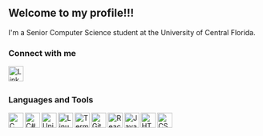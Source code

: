 ## Welcome to my profile!!!

I'm a Senior Computer Science student at the University of Central Florida.
<br>

### Connect with me
<p align="left">
  <a href="https://www.linkedin.com/in/kyleolson812"><img align="left" alt="LinkedIn" width="30px" src="https://imgur.com/77GRHNa.png" /></a>
</p>

<br><br>

### Languages and Tools
<p align="left">
  <img align="left" alt="C" width="30px" src="https://i.imgur.com/DISotB6.png" />
  <img align="left" alt="C#" width="30px" src="https://i.imgur.com/5ObFfdG.png" />
  <img align="left" alt="Unity" width="30px" src="https://i.imgur.com/8kAGSCs.png" />
  <img align="left" alt="Linux" width="30px" src="https://i.imgur.com/ZK3cTMv.png" />
  <img align="left" alt="Terminal" width="30px" src="https://i.imgur.com/2zOgXg8.png" />
  <img align="left" alt="Git" width="30px" src="https://i.imgur.com/NEr9meQ.png" />
  <img align="left" alt="React" width="30px" src="https://i.imgur.com/YgzKifA.png" />
  <img align="left" alt="JavaScript" width="30px" src="https://i.imgur.com/tZ15byk.jpg" />
  <img align="left" alt="HTML" width="30px" src="https://i.imgur.com/AULlWXt.png" />
  <img align="left" alt="CSS" width="30px" src="https://i.imgur.com/76SPBkf.png" />
  
</p>
